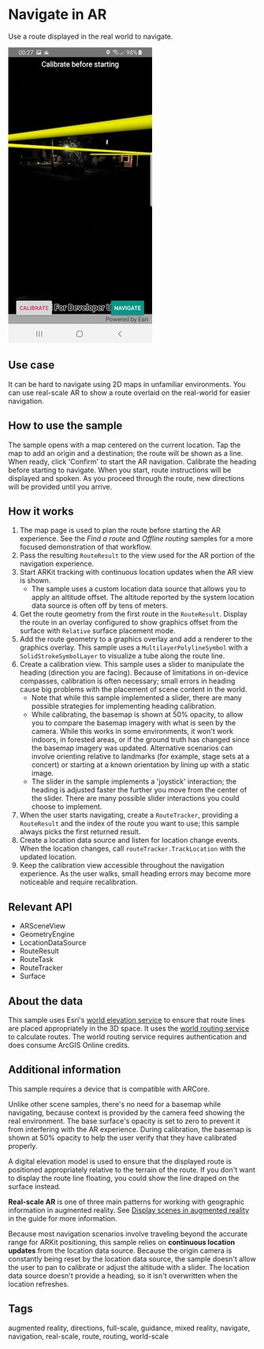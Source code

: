 # Navigate in AR

Use a route displayed in the real world to navigate.

![Route directions shown overlaid onto a real-world camera feed](NavigateAR.jpg)

## Use case

It can be hard to navigate using 2D maps in unfamiliar environments. You can use real-scale AR to show a route overlaid on the real-world for easier navigation.

## How to use the sample

The sample opens with a map centered on the current location. Tap the map to add an origin and a destination; the route will be shown as a line. When ready, click 'Confirm' to start the AR navigation. Calibrate the heading before starting to navigate. When you start, route instructions will be displayed and spoken. As you proceed through the route, new directions will be provided until you arrive.

## How it works

1. The map page is used to plan the route before starting the AR experience. See the *Find a route* and *Offline routing* samples for a more focused demonstration of that workflow.
2. Pass the resulting `RouteResult` to the view used for the AR portion of the navigation experience.
3. Start ARKit tracking with continuous location updates when the AR view is shown.
    * The sample uses a custom location data source that allows you to apply an altitude offset. The altitude reported by the system location data source is often off by tens of meters.
4. Get the route geometry from the first route in the `RouteResult`. Display the route in an overlay configured to show graphics offset from the surface with `Relative` surface placement mode.
5. Add the route geometry to a graphics overlay and add a renderer to the graphics overlay. This sample uses a `MultilayerPolylineSymbol` with a `SolidStrokeSymbolLayer` to visualize a tube along the route line.
6. Create a calibration view. This sample uses a slider to manipulate the heading (direction you are facing). Because of limitations in on-device compasses, calibration is often necessary; small errors in heading cause big problems with the placement of scene content in the world.
    * Note that while this sample implemented a slider, there are many possible strategies for implementing heading calibration.
    * While calibrating, the basemap is shown at 50% opacity, to allow you to compare the basemap imagery with what is seen by the camera. While this works in some environments, it won't work indoors, in forested areas, or if the ground truth has changed since the basemap imagery was updated. Alternative scenarios can involve orienting relative to landmarks (for example, stage sets at a concert) or starting at a known orientation by lining up with a static image.
    * The slider in the sample implements a 'joystick' interaction; the heading is adjusted faster the further you move from the center of the slider. There are many possible slider interactions you could choose to implement.
7. When the user starts navigating, create a `RouteTracker`, providing a `RouteResult` and the index of the route you want to use; this sample always picks the first returned result.
8. Create a location data source and listen for location change events. When the location changes, call `routeTracker.TrackLocation` with the updated location.
9. Keep the calibration view accessible throughout the navigation experience. As the user walks, small heading errors may become more noticeable and require recalibration.

## Relevant API

* ARSceneView
* GeometryEngine
* LocationDataSource
* RouteResult
* RouteTask
* RouteTracker
* Surface

## About the data

This sample uses Esri's [world elevation service](https://elevation3d.arcgis.com/arcgis/rest/services/WorldElevation3D/Terrain3D/ImageServer) to ensure that route lines are placed appropriately in the 3D space. It uses the [world routing service](https://www.arcgis.com/home/item.html?id=1feb41652c5c4bd2ba5c60df2b4ea2c4) to calculate routes. The world routing service requires authentication and does consume ArcGIS Online credits.

## Additional information

This sample requires a device that is compatible with ARCore.

Unlike other scene samples, there's no need for a basemap while navigating, because context is provided by the camera feed showing the real environment. The base surface's opacity is set to zero to prevent it from interfering with the AR experience. During calibration, the basemap is shown at 50% opacity to help the user verify that they have calibrated properly.

A digital elevation model is used to ensure that the displayed route is positioned appropriately relative to the terrain of the route. If you don't want to display the route line floating, you could show the line draped on the surface instead.

**Real-scale AR** is one of three main patterns for working with geographic information in augmented reality. See [Display scenes in augmented reality](https://developers.arcgis.com/net/latest/android/guide/display-scenes-in-augmented-reality.htm) in the guide for more information.

Because most navigation scenarios involve traveling beyond the accurate range for ARKit positioning, this sample relies on **continuous location updates** from the location data source. Because the origin camera is constantly being reset by the location data source, the sample doesn't allow the user to pan to calibrate or adjust the altitude with a slider. The location data source doesn't provide a heading, so it isn't overwritten when the location refreshes.

## Tags

augmented reality, directions, full-scale, guidance, mixed reality, navigate, navigation, real-scale, route, routing, world-scale
